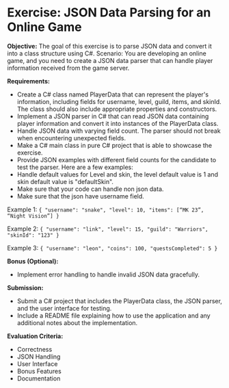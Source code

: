 # Exercise: JSON Data Parsing for an Online Game

**Objective:** The goal of this exercise is to parse JSON data and convert it into a class structure using C#.
Scenario: You are developing an online game, and you need to create a JSON data parser that can handle player information received from the game server.

**Requirements:**
- Create a C# class named PlayerData that can represent the player's information, including fields for username, level, guild, items, and skinId. The class should also include appropriate properties and constructors.
- Implement a JSON parser in C# that can read JSON data containing player information and convert it into instances of the PlayerData class.
- Handle JSON data with varying field count. The parser should not break when encountering unexpected fields.
- Make a C# main class in  pure C# project that is able to showcase the exercise.
- Provide JSON examples with different field counts for the candidate to test the parser. Here are a few examples:
- Handle default values for Level and skin, the level default value is 1 and skin default value is "defaultSkin".
- Make sure that your code can handle non json data.
- Make sure that the json have username field.

Example 1:
`{
    "username": "snake",
    "level": 10,
    "items": [“MK 23”, “Night Vision”]
}`

Example 2:
`{
    "username": "link",
    "level": 15,
    "guild": "Warriors",
    "skinId": "123"
}`

Example 3:
`{
    "username": "leon",
    "coins": 100,
    "questsCompleted": 5
}`



**Bonus (Optional):**
- Implement error handling to handle invalid JSON data gracefully.

**Submission:**
- Submit a C# project that includes the PlayerData class, the JSON parser, and the user interface for testing.
- Include a README file explaining how to use the application and any additional notes about the implementation.

**Evaluation Criteria:**
- Correctness
- JSON Handling
- User Interface
- Bonus Features
- Documentation



